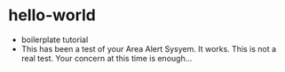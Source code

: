 # hello-world
* boilerplate tutorial
* This has been a test of your Area Alert Sysyem.
 It works.
 This is not a real test.
 Your concern at this time is enough...
